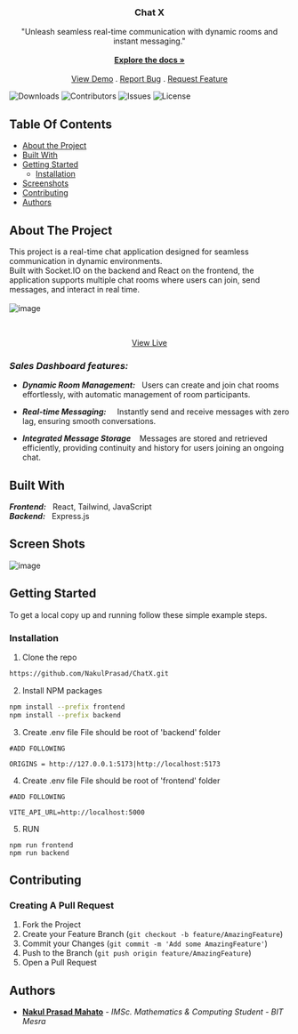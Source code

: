 <p align="center">
  <h3 align="center">Chat X</h3>

  <p align="center">
    "Unleash seamless real-time communication with dynamic rooms and instant messaging."
    <br/>
    <br/>
    <a href="https://github.com/NakulPrasad/ChatX"><strong>Explore the docs »</strong></a>
    <br/>
    <br/>
    <a href="https://current-bridie-nakul-384e1fc1.koyeb.app/">View Demo</a>
    .
    <a href="https://github.com/NakulPrasad/ChatX/issues">Report Bug</a>
    .
    <a href="https://github.com/NakulPrasad/ChatX/issues">Request Feature</a>
  </p>
</p>

![Downloads](https://img.shields.io/github/downloads/NakulPrasad/mern-dashboard/total) ![Contributors](https://img.shields.io/github/contributors/NakulPrasad/mern-dashboard?color=dark-green) ![Issues](https://img.shields.io/github/issues/NakulPrasad/mern-dashboard) ![License](https://img.shields.io/github/license/NakulPrasad/mern-dashboard) 

## Table Of Contents

* [About the Project](#about-the-project)
* [Built With](#built-with)
* [Getting Started](#getting-started)
  * [Installation](#installation)
* [Screenshots](#screen-shots)
* [Contributing](#contributing)
* [Authors](#authors)

## About The Project


This project is a real-time chat application designed for seamless communication in dynamic environments. <br/> 
Built with Socket.IO on the backend and React on the frontend, the application supports multiple chat rooms where users can join, send messages, and interact in real time.<br/> 
<br/> 
![image](https://github.com/user-attachments/assets/9363829b-c1d6-4736-98fb-c428f2e4954a)

 
<br/>
<p  align="center">
<a href="https://current-bridie-nakul-384e1fc1.koyeb.app/" >View Live</a></p>


### _Sales Dashboard features:_


* **_Dynamic Room Management:_**         &nbsp; Users can create and join chat rooms effortlessly, with automatic management of room participants.

* **_Real-time Messaging:_**  &nbsp; &nbsp; Instantly send and receive messages with zero lag, ensuring smooth conversations.

* **_Integrated Message Storage_**              &nbsp;&nbsp; Messages are stored and retrieved efficiently, providing continuity and history for users joining an ongoing chat.


## Built With

_**Frontend:**_ &nbsp; React, Tailwind, JavaScript <br/>
**_Backend:_** &nbsp; Express.js <br/>

## Screen Shots
![image](https://github.com/user-attachments/assets/fa08ba34-28df-4d63-a4ce-33757c425e42)
<br/>

## Getting Started

To get a local copy up and running follow these simple example steps.

### Installation

1. Clone the repo

```sh
https://github.com/NakulPrasad/ChatX.git
```
2. Install NPM packages

```sh
npm install --prefix frontend
npm install --prefix backend
```
3. Create .env file
File should be root of 'backend' folder
```
#ADD FOLLOWING

ORIGINS = http://127.0.0.1:5173|http://localhost:5173
```
4. Create .env file
File should be root of 'frontend' folder
```
#ADD FOLLOWING

VITE_API_URL=http://localhost:5000
```
5. RUN

```
npm run frontend
npm run backend
```

## Contributing
### Creating A Pull Request

1. Fork the Project
2. Create your Feature Branch (`git checkout -b feature/AmazingFeature`)
3. Commit your Changes (`git commit -m 'Add some AmazingFeature'`)
4. Push to the Branch (`git push origin feature/AmazingFeature`)
5. Open a Pull Request

## Authors

* **[Nakul Prasad Mahato](https://github.com/NakulPrasad)** - *IMSc. Mathematics & Computing Student* - *BIT Mesra*
